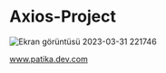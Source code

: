 # Axios-Project


![Ekran görüntüsü 2023-03-31 221746](https://user-images.githubusercontent.com/101511733/229210657-5cbfed0a-c8fb-48e7-a38d-754aba6d3dfb.png)

www.patika.dev.com
